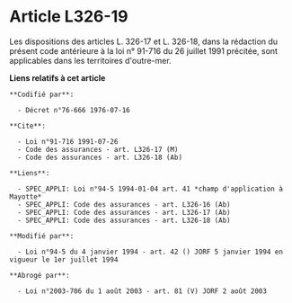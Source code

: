 # Article L326-19

Les dispositions des articles L. 326-17 et L. 326-18, dans la rédaction du présent code antérieure à la loi n° 91-716 du 26
juillet 1991 précitée, sont applicables dans les territoires d'outre-mer.

**Liens relatifs à cet article**

	**Codifié par**:

	  - Décret n°76-666 1976-07-16

	**Cite**:

	  - Loi n°91-716 1991-07-26
	  - Code des assurances - art. L326-17 (M)
	  - Code des assurances - art. L326-18 (Ab)

	**Liens**:

	  - SPEC_APPLI: Loi n°94-5 1994-01-04 art. 41 *champ d'application à Mayotte*
	  - SPEC_APPLI: Code des assurances - art. L326-16 (Ab)
	  - SPEC_APPLI: Code des assurances - art. L326-17 (Ab)
	  - SPEC_APPLI: Code des assurances - art. L326-18 (Ab)

	**Modifié par**:

	  - Loi n°94-5 du 4 janvier 1994 - art. 42 () JORF 5 janvier 1994 en vigueur le 1er juillet 1994

	**Abrogé par**:

	  - Loi n°2003-706 du 1 août 2003 - art. 81 (V) JORF 2 août 2003

